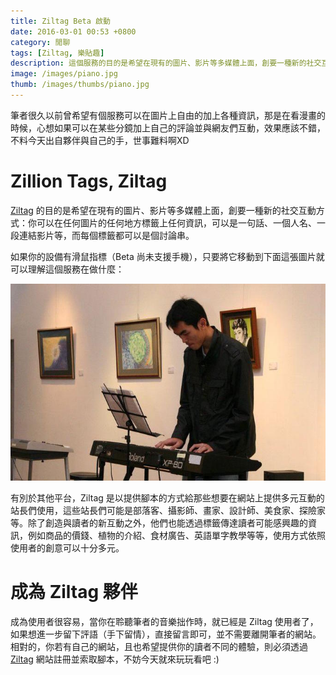 ```yaml
---
title: Ziltag Beta 啟動
date: 2016-03-01 00:53 +0800
category: 閒聊
tags: [Ziltag, 樂貼趣]
description: 這個服務的目的是希望在現有的圖片、影片等多媒體上面，創要一種新的社交互動方式：你可以在任何圖片的任何地方標籤上任何資訊，可以是一句話、一個人名、一段連結影片等，而每個標籤都可以是個討論串。
image: /images/piano.jpg
thumb: /images/thumbs/piano.jpg
---
```


筆者很久以前曾希望有個服務可以在圖片上自由的加上各種資訊，那是在看漫畫的時候，心想如果可以在某些分鏡加上自己的評論並與網友們互動，效果應該不錯，不料今天出自夥伴與自己的手，世事難料啊XD

# Zillion Tags, Ziltag

[Ziltag][ziltag] 的目的是希望在現有的圖片、影片等多媒體上面，創要一種新的社交互動方式：你可以在任何圖片的任何地方標籤上任何資訊，可以是一句話、一個人名、一段連結影片等，而每個標籤都可以是個討論串。

<!-- more -->

如果你的設備有滑鼠指標（Beta 尚未支援手機），只要將它移動到下面這張圖片就可以理解這個服務在做什麼：

![tonytonyjan is playing the piano](/images/piano.jpg)

有別於其他平台，Ziltag 是以提供腳本的方式給那些想要在網站上提供多元互動的站長們使用，這些站長們可能是部落客、攝影師、畫家、設計師、美食家、探險家等。除了創造與讀者的新互動之外，他們也能透過標籤傳達讀者可能感興趣的資訊，例如商品的價錢、植物的介紹、食材廣告、英語單字教學等等，使用方式依照使用者的創意可以十分多元。

# 成為 Ziltag 夥伴

成為使用者很容易，當你在聆聽筆者的音樂拙作時，就已經是 Ziltag 使用者了，如果想進一步留下評語（手下留情），直接留言即可，並不需要離開筆者的網站。相對的，你若有自己的網站，且也希望提供你的讀者不同的體驗，則必須透過 [Ziltag][ziltag] 網站註冊並索取腳本，不妨今天就來玩玩看吧 :)

[ziltag]: https://ziltag.com